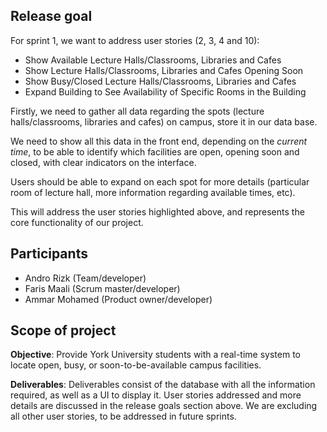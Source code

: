 ## Release goal
For sprint 1, we want to address user stories (2, 3, 4 and 10):
- Show Available Lecture Halls/Classrooms, Libraries and Cafes
- Show Lecture Halls/Classrooms, Libraries and Cafes Opening Soon
- Show Busy/Closed Lecture Halls/Classrooms, Libraries and Cafes
- Expand Building to See Availability of Specific Rooms in the Building

Firstly, we need to gather all data regarding the spots (lecture halls/classrooms, libraries and cafes) on campus, store it in our data base.

We need to show all this data in the front end, depending on the *current time*, to be able to identify which facilities are open, opening soon and closed, with clear indicators on the interface.

Users should be able to expand on each spot for more details (particular room of lecture hall, more information regarding available times, etc).

This will address the user stories highlighted above, and represents the core functionality of our project.

## Participants
- Andro Rizk (Team/developer)
- Faris Maali (Scrum master/developer)
- Ammar Mohamed (Product owner/developer)

## Scope of project
**Objective**: Provide York University students with a real-time system to locate open, busy, or soon-to-be-available campus facilities.

**Deliverables**: Deliverables consist of the database with all the information required, as well as a UI to display it. User stories addressed and more details are discussed in the release goals section above. We are excluding all other user stories, to be addressed in future sprints.
